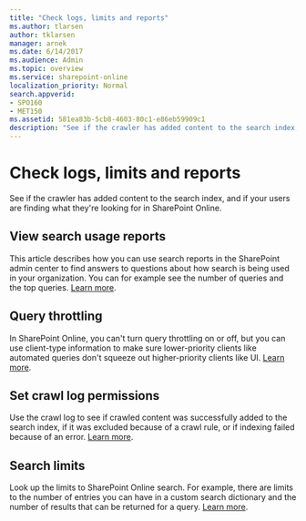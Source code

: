 ```yaml
---
title: "Check logs, limits and reports"
ms.author: tlarsen
author: tklarsen
manager: arnek
ms.date: 6/14/2017
ms.audience: Admin
ms.topic: overview
ms.service: sharepoint-online
localization_priority: Normal
search.appverid:
- SPO160
- MET150
ms.assetid: 581ea83b-5cb8-4603-80c1-e86eb59909c1
description: "See if the crawler has added content to the search index, and if your users are finding what they're looking for in SharePoint Online."
---
```


# Check logs, limits and reports

See if the crawler has added content to the search index, and if your users are finding what they're looking for in SharePoint Online.
  
## View search usage reports
  
This article describes how you can use search reports in the SharePoint admin center to find answers to questions about how search is being used in your organization. You can for example see the number of queries and the top queries. [Learn more](view-search-usage-reports.md).
  
## Query throttling
  
In SharePoint Online, you can't turn query throttling on or off, but you can use client-type information to make sure lower-priority clients like automated queries don't squeeze out higher-priority clients like UI. [Learn more](query-throttling.md).
  
## Set crawl log permissions
  
Use the crawl log to see if crawled content was successfully added to the search index, if it was excluded because of a crawl rule, or if indexing failed because of an error. [Learn more](set-crawl-log-permissions.md).
  
## Search limits
  
Look up the limits to SharePoint Online search. For example, there are limits to the number of entries you can have in a custom search dictionary and the number of results that can be returned for a query. [Learn more](search-limits.md).
  


